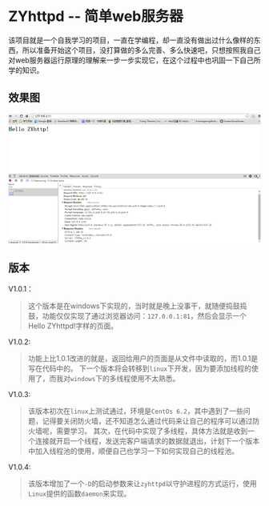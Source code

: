 # ZYhttpd -- 简单web服务器
该项目就是一个自我学习的项目，一直在学编程，却一直没有做出过什么像样的东西，所以准备开始这个项目，没打算做的多么完善、多么快速吧，只想按照我自己对web服务器运行原理的理解来一步一步实现它，在这个过程中也巩固一下自己所学的知识。

## 效果图
![效果图](/image/ZYhttpd.png)

## 版本
V1.0.1：
> 这个版本是在windows下实现的，当时就是晚上没事干，就随便捣鼓捣鼓，功能仅仅实现了通过浏览器访问：`127.0.0.1:81`，然后会显示一个Hello ZYhttpd!字样的页面。

V1.0.2:
> 功能上比1.0.1改进的就是，返回给用户的页面是从文件中读取的，而1.0.1是写在代码中的。
下一个版本将会转移到`linux`下开发，因为要添加线程的使用了，而我对`windows`下的多线程使用不太熟悉。

V1.0.3:
> 该版本初次在`linux`上测试通过，环境是`CentOs 6.2`，其中遇到了一些问题，记得要关闭防火墙，还不知道怎么通过代码来让自己的程序可以通过防火墙呢，需要学习。
其次，在代码中实现了多线程，具体方法就是收到一个连接就开启一个线程，发送完客户端请求的数据就退出，计划下一个版本中加入线程池的使用，顺便自己也学习一下如何实现自己的线程池。

V1.0.4:
> 该版本增加了一个`-D`的启动参数来让`zyhttpd`以守护进程的方式运行，使用`Linux`提供的函数`daemon`来实现。
